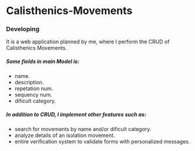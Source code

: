 # Calisthenics-Movements

<h3>Developing</h3>

It is a web application planned by me, where I perform the CRUD of Calisthenics Movements.

<h5>Some fields in main Model is:</h5>

+ name.
+ description.
+ repetation num.
+ sequency num.
+ dificult category.

<h5>In addition to CRUD, I implement other features such as:</h5>

+ search for movements by name and/or dificult category.
+ analyze details of an isolation movement.
+ entire verification system to validate forms with personalized messages.
